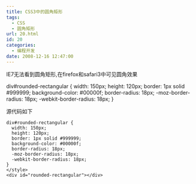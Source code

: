 ```yaml
---
title: CSS3中的圆角矩形
tags:
  - CSS
  - 圆角矩形
url: 20.html
id: 20
categories:
  - 编程开发
date: 2008-12-16 12:47:00
---
```


IE7无法看到圆角矩形,在firefox和safari3中可见圆角效果

div#rounded-rectangular { width: 150px; height: 120px; border: 1px solid #999999; background-color: #00000f; border-radius: 18px; -moz-border-radius: 18px; -webkit-border-radius: 18px; }

源代码如下


```<style type="text/css">
div#rounded-rectangular {
  width: 150px;
  height: 120px;
  border: 1px solid #999999;
  background-color: #00000f;
  border-radius: 18px;
  -moz-border-radius: 18px;
  -webkit-border-radius: 18px;
}
</style>
<div id="rounded-rectangular"></div>
```